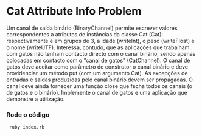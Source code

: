 # Cat Attribute Info Problem

Um canal de saída binário (BinaryChannel) permite escrever valores correspondentes a atributos de instâncias da classe Cat (Cat): respectivamente e em grupos de 3, a idade (writeInt), o peso (writeFloat) e o nome (writeUTF). Interessa, contudo, que as aplicações que trabalham com gatos não tenham contacto directo com o canal binário, sendo apenas colocadas em contacto com o "canal de gatos" (CatChannel). O canal de gatos deve aceitar como parâmetro do construtor o canal binário e deve providenciar um método put (com um argumento Cat). As excepções de entradas e saídas produzidas pelo canal binário devem ser propagadas. O canal deve ainda fornecer uma função close que fecha todos os canais (o de gatos e o binário). Implemente o canal de gatos e uma aplicação que demonstre a utilização.

### Rode o código

` ruby index.rb`
